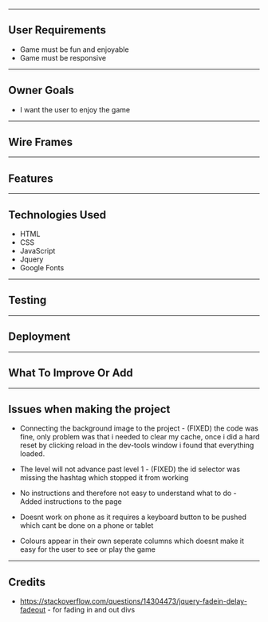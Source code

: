 ---------
## User Requirements
* Game must be fun and enjoyable
* Game must be responsive
---------
## Owner Goals
* I want the user to enjoy the game
---------
## Wire Frames

---------
## Features

---------
## Technologies Used
* HTML
* CSS
* JavaScript
* Jquery
* Google Fonts

---------
## Testing

---------
## Deployment

---------
## What To Improve Or Add

---------
## Issues when making the project
* Connecting the background image to the project - (FIXED) the code was fine, only problem was that i needed to clear my cache, once i did a hard reset by clicking reload in the dev-tools window i found that everything loaded.

* The level will not advance past level 1 - (FIXED) the id selector was missing the hashtag which stopped it from working

* No instructions and therefore not easy to understand what to do - Added instructions to the page

* Doesnt work on phone as it requires a keyboard button to be pushed which cant be done on a phone or tablet

* Colours appear in their own seperate columns which doesnt make it easy for the user to see or play the game
---------
## Credits
* https://stackoverflow.com/questions/14304473/jquery-fadein-delay-fadeout - for fading in and out divs